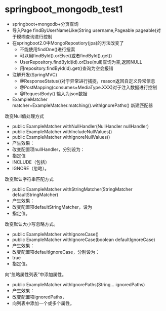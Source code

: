 # springboot_mongodb_test1
- springboot+mongodb+分页查询
- 导入Page<User> findByUserNameLike(String username,Pageable pageable)对于模糊查询进行控制
- 在springboot2.0中MongoRepostiory(jpa)的方法改变了
   - 不能使用findOne()进行搜索
   - 可以用findById().orElse()或者findById().get()
   - UserRepository.findById(id).orElse(null)查询为空,返回NULL
   - 用repository.findById(id).get()查询为空会报错
- 注解开发(SpringMVC)
   - @ResponseStatus()对于异常进行捕捉，reason返回自定义异常信息
   - @PostMapping(consumes=MediaType.XXX)对于注入数据进行控制
   - @RequestBody() 输入为json数据
- ExampleMatcher matcher=ExampleMatcher.matching().withIgnorePaths() 新建匹配器
   
改变Null值处理方式
- public ExampleMatcher withNullHandler(NullHandler nullHandler)
- public ExampleMatcher withIncludeNullValues()
- public ExampleMatcher withIgnoreNullValues()
- 产生效果：
- 改变配置项nullHandler，分别设为：
- 指定值
- INCLUDE（包括）
- IGNORE（忽略）。

改变默认字符串匹配方式
- public ExampleMatcher withStringMatcher(StringMatcher defaultStringMatcher)
- 产生效果：
- 改变配置项defaultStringMatcher，设为
- 指定值。

改变默认大小写忽略方式。
- public ExampleMatcher withIgnoreCase()
- public ExampleMatcher withIgnoreCase(boolean defaultIgnoreCase)
- 产生效果：
- 改变配置项defaultIgnoreCase，分别设为：
- true
- 指定值。

向“忽略属性列表”中添加属性。
- public ExampleMatcher withIgnorePaths(String... ignoredPaths)
- 产生效果：
- 改变配置项ignoredPaths，
- 向列表中添加一个或多个属性。
